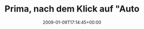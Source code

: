 ---
retweeted: false
source: <a href="http://twitter.com" rel="nofollow">Twitter Web Client</a>
entities:
  hashtags:
  - text: fail
    indices:
    - '78'
    - '83'
  - text: tft
    indices:
    - '84'
    - '88'
  symbols: []
  user_mentions: []
  urls: []
display_text_range:
- '0'
- '88'
favorite_count: '0'
id_str: '1107157214'
truncated: false
retweet_count: '0'
id: '1107157214'
created_at: Fri Jan 09 17:14:45 +0000 2009
favorited: false
full_text: 'Prima, nach dem Klick auf "Auto" am Monitor liegt das Bild 5mm zu weit
  links. #fail #tft'
lang: de
tags:
- fail
- tft
- pesos:twitter
date: '2009-01-09T17:14:45+00:00'
src: https://twitter.com/bascht/status/1107157214
original_url: https://twitter.com/bascht/status/1107157214
type: twitter_tweet
text: 'Prima, nach dem Klick auf "Auto" am Monitor liegt das Bild 5mm zu weit links.
  #fail #tft'
title: Prima, nach dem Klick auf "Auto

---